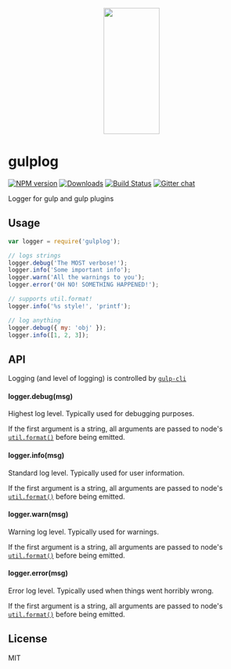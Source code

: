 <p align="center">
  <a href="http://gulpjs.com">
    <img height="257" width="114" src="https://raw.githubusercontent.com/gulpjs/artwork/master/gulp-2x.png">
  </a>
</p>

# gulplog

[![NPM version][npm-image]][npm-url] [![Downloads][downloads-image]][npm-url] [![Build Status][travis-image]][travis-url] [![Gitter chat][gitter-image]][gitter-url]

Logger for gulp and gulp plugins

## Usage

```js
var logger = require('gulplog');

// logs strings
logger.debug('The MOST verbose!');
logger.info('Some important info');
logger.warn('All the warnings to you');
logger.error('OH NO! SOMETHING HAPPENED!');

// supports util.format!
logger.info('%s style!', 'printf');

// log anything
logger.debug({ my: 'obj' });
logger.info([1, 2, 3]);
```

## API

Logging (and level of logging) is controlled by [`gulp-cli`][gulp-cli-url]

#### logger.debug(msg)

Highest log level.  Typically used for debugging purposes.

If the first argument is a string, all arguments are passed to node's
[`util.format()`][util-format-url] before being emitted.

#### logger.info(msg)

Standard log level.  Typically used for user information.

If the first argument is a string, all arguments are passed to node's
[`util.format()`][util-format-url] before being emitted.

#### logger.warn(msg)

Warning log level.  Typically used for warnings.

If the first argument is a string, all arguments are passed to node's
[`util.format()`][util-format-url] before being emitted.

#### logger.error(msg)

Error log level.  Typically used when things went horribly wrong.

If the first argument is a string, all arguments are passed to node's
[`util.format()`][util-format-url] before being emitted.

## License

MIT

[downloads-image]: http://img.shields.io/npm/dm/gulplog.svg
[npm-url]: https://npmjs.org/package/gulplog
[npm-image]: http://img.shields.io/npm/v/gulplog.svg

[travis-url]: https://travis-ci.org/gulpjs/gulplog
[travis-image]: http://img.shields.io/travis/gulpjs/gulplog.svg

[gitter-url]: https://gitter.im/gulpjs/gulp
[gitter-image]: https://badges.gitter.im/gulpjs/gulp.png

[gulp-cli-url]: https://github.com/gulpjs/gulp-cli
[util-format-url]: https://nodejs.org/docs/latest/api/util.html#util_util_format_format
